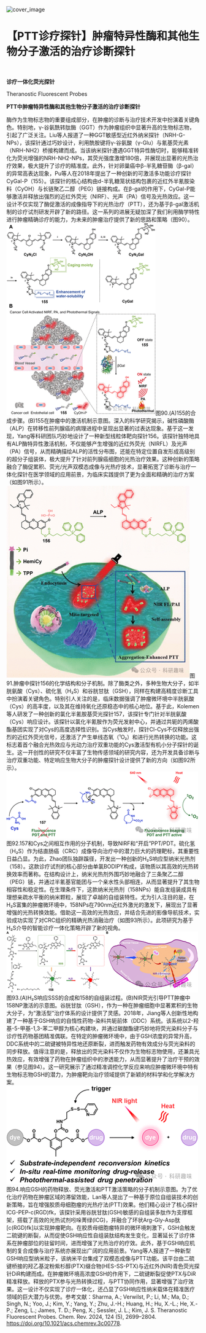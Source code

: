 ﻿![cover_image](https://mmbiz.qpic.cn/mmbiz_jpg/wzBk7nZmzgr1WXjTktOVvNC9rplNR1kjZ7cfJictOuGicianblLI9TOZZjtDnRP7rz6iaFtxKTyV9Ksvbiceg7MpA8g/0?wx_fmt=jpeg) 

#  【PTT诊疗探针】肿瘤特异性酶和其他生物分子激活的治疗诊断探针 
 


‍
‍

**诊疗一体化荧光探针**

Theranostic Fluorescent Probes

**PTT中肿瘤特异性酶和其他生物分子激活的治疗诊断探针**

酶作为生物标志物的重要组成部分，在肿瘤的诊断与治疗技术开发中扮演着关键角色。特别地，γ-谷氨酰转肽酶（GGT）作为肿瘤组织中显著升高的生物标志物，引起了广泛关注。Liu等人报道了一种GGT敏感型近红外纳米探针（NRH-G-NPs），该探针通过巧妙设计，利用酰胺键将γ-谷氨酸（γ-Glu）与氰基荧光素（NRH-NH2）桥接构建而成。当该纳米探针遭遇GGT特异性酶切时，能够精准转化为荧光增强的NRH-NH2-NPs，其荧光强度激增180倍，并展现出显著的光热治疗效果，极大提升了诊疗的精准度。此外，针对卵巢癌中β-半乳糖苷酶（β-gal）的异常高表达现象，Pu等人在2018年提出了一种创新的可激活多功能诊疗探针CyGal-P（155）。该探针的核心结构由d-半乳糖笼状结构包裹的近红外半氰胺染料（CyOH）与长链聚乙二醇（PEG）链接构成。在β-gal的作用下，CyGal-P能够激活并释放出强烈的近红外荧光（NIRF）、光声（PA）信号及光热效应。这一设计不仅实现了酶促激活的成像指导下的光热治疗（PTT），还为基于β-gal激活机制的诊疗试剂研发开辟了新的路径。这一系列的进展无疑加深了我们利用酶学特性进行肿瘤精确诊疗的能力，为未来的肿瘤治疗提供了新的思路和策略（图90）。![](../asset/2024-06-04_d0af03a7f3f5b68de51bad3d700cf747_0.png)图90.(A)155的合成步骤。(B)155在肿瘤中的激活机制示意图。深入的科学研究揭示，碱性磷酸酶（ALP）在转移性前列腺癌的病理进程中呈现出显著的过表达现象。基于这一发现，Yang等科研团队巧妙地设计了一种新型线粒体靶向探针156。该探针独特地具有ALP酶特异性激活机制，不仅能够产生增强的近红外荧光（NIRFL）及光声（PA）信号，从而精确描绘ALP的活性分布图，还能在特定位置自发形成高级别的超分子组装体，极大提升了针对前列腺癌细胞的光热治疗效果。这种创新的策略融合了酶促累积、荧光/光声双模态成像与光热疗技术，显著拓宽了诊断与治疗一体化探针在医学领域的应用前景，为临床实践提供了更为全面和精确的治疗方案（如图91所示）。![](../asset/2024-06-04_83d3279d4738c757b43c0e917001ebd6_1.png)图91.肿瘤中探针156的化学结构和分子机制。除了酶类之外，多种生物大分子，如半胱氨酸（Cys）、硫化氢（H₂S）和谷胱甘肽（GSH），同样在构建高精度诊断工具中扮演着关键角色。特别引人关注的是，临床数据强调了肿瘤微环境中半胱氨酸（Cys）的高丰度，以及其在维持氧化还原稳态中的核心地位。基于此，Kolemen等人研发了一种创新的氯化半氰胺基荧光探针157，该探针专门针对半胱氨酸（Cys）响应设计。该探针以氯化半氰胺作为荧光发射中心，并通过共轭的丙烯酸酯基团实现了对Cys的高度选择性识别。当Cys触发时，探针Cl-Cys不仅释放出强烈的近红外荧光信号，还激活了产生单线态氧（¹O₂）和进行光热转换的功能。这标志着首个融合光热效应与光动力治疗双重功能的Cys激活型有机小分子探针的诞生。这一开创性的研究不仅丰富了生物传感领域的研究内容，还为开发具备诊断与治疗双重功能、特定响应生物大分子的肿瘤探针设计提供了新的方向（如图92所示）。![](../asset/2024-06-04_6ee60e01207a30d115089284d893e79e_2.png)图92.157和Cys之间相互作用的分子机制，导致NIRF和“开启”PPT/PDT。硫化氢（H₂S）作为结直肠癌（CRC）成像导向治疗中的潜力巨大的药理靶标，其重要性日益凸显。为此，Zhao团队独辟蹊径，开发出一种创新的H₂S响应型纳米光热剂（158）。这款诊疗试剂的核心部分由单氯BODIPY构成，该物质以其高效的光热转换效率而著称。在结构设计上，纳米光热剂外围巧妙地融合了三条聚乙二醇（PEG）链，并通过半氰基官能团与一个亲水性头部相连，从而显著提升了其生物相容性和稳定性。在生理条件下，这款纳米光热剂（158NPs）能自发组装成具有理想亲疏水平衡的纳米颗粒，展现了卓越的自组装特性。尤为引人注目的是，在H₂S富集的肿瘤微环境中，158NPs在790nm近红外激光的激发下，展现出了显著增强的光热转换效能。借助这一高效的光热效应，并结合先进的影像导航技术，实验成功实现了对CRC组织的精确光热消融治疗（如图93所示）。此项研究为基于H₂S介导的智能诊疗一体化策略开辟了新的视角。![](../asset/2024-06-04_77b2a54f629aa60717d85778087cea8f_3.png)图93.(A)H₂S响应SSS的合成和158的自组装过程。(B)NIR荧光引导PTT肿瘤中158NP激活的示意图。谷胱甘肽（GSH），作为一种在肿瘤细胞中显著累积的生物大分子，为“激活型”治疗体系的设计提供了灵感。2018年，Jiang等人创新性地构建了一种基于GSH响应的自惰性药物-染料共轭前体（DDC）系统。该系统以2-羟基-5-甲基-1,3-苯二甲醇为核心构建块，并通过碳酸酯键巧妙地将荧光染料分子与诊疗性药物基团精准偶联。在特定的肿瘤微环境中，由于GSH浓度的异常升高，DDC系统中的二硫键被特异性地还原断裂，进而触发药物有效成分与荧光染料的同步释放。值得注意的是，释放出的荧光染料不仅作为生物标志物使用，还兼具光热效应，有效增强了药物在肿瘤组织中的渗透能力，从而显著提升了治疗干预的效果（参见图94）。这一研究展示了通过精准调控化学反应来响应肿瘤微环境中特有生物标志物GSH的潜力，为肿瘤靶向治疗领域提供了新颖的材料学和化学解决方案。![](../asset/2024-06-04_d83d7dfe827387ab968606e55a056407_4.png)图94.响应GSH的药物释放、荧光激活和PTT激活策略的分子机制示意图。为了优化治疗药物在肿瘤区域的滞留效能，Lan等人提出了一种基于原位自组装技术的创新策略，旨在增强胶质母细胞瘤的光热疗法(PTT)效果。他们精心设计了核心探针ICG-PEP-c(RGD)fk，该探针采用谷胱甘肽(GSH)敏感的自组装多肽作为支撑框架，搭载了高效的光热试剂吲哚菁绿(ICG)，并融合了环状Arg-Gly-Asp肽[c(RGD)fk]以实现肿瘤靶向。在胶质母细胞瘤特异的微环境刺激下，GSH会触发二硫键的断裂，从而促使GSH响应性自组装肽结构发生变化，显著延长了诊疗体系在肿瘤部位的驻留时间，进而增强了光热治疗的疗效。此外，基于GSH响应机制的复合成像与治疗系统亦展现出广阔的应用前景。Yang等人报道了一种新型GSH响应型纳米粒子，该纳米平台集成了双模态成像与PTT功能。该平台由二硫键桥接的羟乙基淀粉紫杉醇(PTX)缀合物(HES-SS-PTX)与近红外(NIR)青色荧光探针DiR构建而成。在肿瘤微环境高浓度GSH的作用下，二硫键断裂促使PTX与DiR精准释放。释放的PTX参与光热转换过程，与PTT协同作用，显著增强了治疗效果。这一设计不仅实现了诊疗一体化，还凸显了GSH响应性纳米载体在精准医疗领域的巨大潜力与优势。参考文献：Sharma, A.; Verwilst, P.; Li, M.; Ma, D.; Singh, N.; Yoo, J.; Kim, Y.; Yang, Y.; Zhu, J.-H.; Huang, H.; Hu, X.-L.; He, X.-P.; Zeng, L.; James, T. D.; Peng, X.; Sessler, J. L.; Kim, J. S. Theranostic Fluorescent Probes. Chem. Rev. 2024, 124 (5), 2699–2804. https://doi.org/10.1021/acs.chemrev.3c00778.